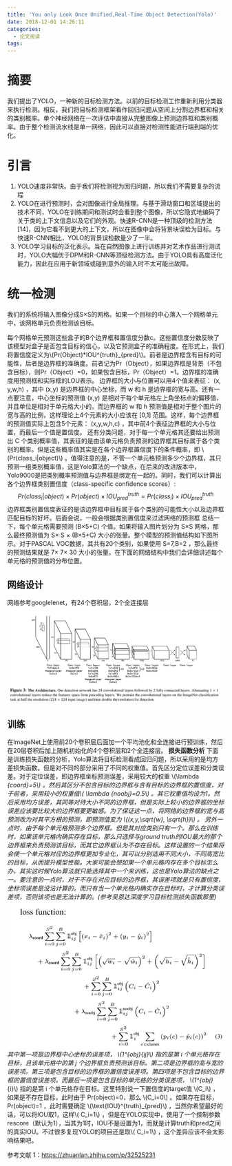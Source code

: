 ```yaml
---
title: 'You only Look Once Unified,Real-Time Object Detection(Yolo)'
date: 2018-12-01 14:26:11
categories:
  - 论文阅读
tags:
---
```

# 摘要 #
我们提出了YOLO，一种新的目标检测方法。以前的目标检测工作重新利用分类器来执行检测。相反，我们将目标检测框架看作回归问题从空间上分割边界框和相关的类别概率。单个神经网络在一次评估中直接从完整图像上预测边界框和类别概率。由于整个检测流水线是单一网络，因此可以直接对检测性能进行端到端的优化。
# 引言 #
1. YOLO速度非常快。由于我们将检测视为回归问题，所以我们不需要复杂的流程
2. YOLO在进行预测时，会对图像进行全局推理。与基于滑动窗口和区域提出的技术不同，YOLO在训练期间和测试时会看到整个图像，所以它隐式地编码了关于类的上下文信息以及它们的外观。快速R-CNN是一种顶级的检测方法[14]，因为它看不到更大的上下文，所以在图像中会将背景块误检为目标。与快速R-CNN相比，YOLO的背景误检数量少了一半。
3. YOLO学习目标的泛化表示。当在自然图像上进行训练并对艺术作品进行测试时，YOLO大幅优于DPM和R-CNN等顶级检测方法。由于YOLO具有高度泛化能力，因此在应用于新领域或碰到意外的输入时不太可能出故障。

# 统一检测 #
我们的系统将输入图像分成S×S的网格。如果一个目标的中心落入一个网格单元中，该网格单元负责检测该目标。

每个网格单元预测这些盒子的B个边界框和置信度分数c。这些置信度分数反映了该模型对盒子是否包含目标的信心，以及它预测盒子的准确程度。在形式上，我们将置信度定义为\\(Pr(Object)\*IOU^{truth}_{pred}\\)。前者是边界框含有目标的可能性，后者是边界框的准确度。前者记为Pr（Object），如果边界框是背景（不包含目标），则Pr（Object）=0，如果包含目标，Pr（Object）=1。边界框的准确度用预测框和实际框的LOU表示。
边界框的大小与位置可以用4个值来表征： (x, y,w,h) ，其中 (x,y) 是边界框的中心坐标，而 w 和 h 是边界框的宽与高。还有一点要注意，中心坐标的预测值 (x,y) 是相对于每个单元格左上角坐标点的偏移值，并且单位是相对于单元格大小的。而边界框的 w 和 h 预测值是相对于整个图片的宽与高的比例，这样理论上4个元素的大小应该在 [0,1] 范围。这样，每个边界框的预测值实际上包含5个元素： (x,y,w,h,c) ，其中前4个表征边界框的大小与位置，而最后一个值是置信度。
还有分类问题，对于每一个单元格其还要给出预测出 C 个类别概率值，其表征的是由该单元格负责预测的边界框其目标属于各个类别的概率。但是这些概率值其实是在各个边界框置信度下的条件概率，即 \\(Pr(class_i|object)\\) 。值得注意的是，不管一个单元格预测多少个边界框，其只预测一组类别概率值，这是Yolo算法的一个缺点，在后来的改进版本中，Yolo9000是把类别概率预测值与边界框是绑定在一起的。同时，我们可以计算出各个边界框类别置信度（class-specific confidence scores）: 
$$ Pr(class_i|object)×Pr(object)×IOU^{truth}_{pred} = Pr(class_i)× IOU^{truth}_{pred} $$
边界框类别置信度表征的是该边界框中目标属于各个类别的可能性大小以及边界框匹配目标的好坏。后面会说，一般会根据类别置信度来过滤网络的预测框
总结一下，每个单元格需要预测 (B×5+C) 个值。如果将输入图片划分为 S×S 网格，那么最终预测值为 S× S × (B×5+C) 大小的张量。整个模型的预测值结构如下图所示。对于PASCAL VOC数据，其共有20个类别，如果使用 S=7,B=2 ，那么最终的预测结果就是 7× 7× 30 大小的张量。在下面的网络结构中我们会详细讲述每个单元格的预测值的分布位置。
## 网络设计 ##
网络参考googlelenet，有24个卷积层，2个全连接层
<img src="/images/paper/yolo01.jpg"/>
## 训练 ##
在ImageNet上使用前20个卷积层后面加一个平均池化和全连接进行预训练，然后在20层卷积后加上随机初始化的4个卷积层和2个全连接层。
**损失函数分析**
下面是训练损失函数的分析，Yolo算法将目标检测看成回归问题，所以采用的是均方差损失函数。但是对不同的部分采用了不同的权重值。首先区分定位误差和分类误差。对于定位误差，即边界框坐标预测误差，采用较大的权重 \\(\lambda _{coord}=5\\) 。然后其区分不包含目标的边界框与含有目标的边界框的置信度，对于前者，采用较小的权重值\\( \lambda _{noobj}=0.5\\) 。其它权重值均设为1。然后采用均方误差，其同等对待大小不同的边界框，但是实际上较小的边界框的坐标误差应该要比较大的边界框要更敏感。为了保证这一点，将网络的边界框的宽与高预测改为对其平方根的预测，即预测值变为 \\((x,y,\sqrt{w}, \sqrt{h})\\) 。
另外一点时，由于每个单元格预测多个边界框。但是其对应类别只有一个。那么在训练时，如果该单元格内确实存在目标，那么只选择与ground truth的IOU最大的那个边界框来负责预测该目标，而其它边界框认为不存在目标。这样设置的一个结果将会使一个单元格对应的边界框更加专业化，其可以分别适用不同大小，不同高宽比的目标，从而提升模型性能。大家可能会想如果一个单元格内存在多个目标怎么办，其实这时候Yolo算法就只能选择其中一个来训练，这也是Yolo算法的缺点之一。要注意的一点时，对于不存在对应目标的边界框，其误差项就是只有置信度，坐标项误差是没法计算的。而只有当一个单元格内确实存在目标时，才计算分类误差项，否则该项也是无法计算的。(参考吴恩达深度学习目标检测损失函数那里)
<img src="/images/paper/yolo02.jpg"/>
其中第一项是边界框中心坐标的误差项， \\(1^{obj}_{ij}\\) 指的是第 i 个单元格存在目标，且该单元格中的第 j 个边界框负责预测该目标。第二项是边界框的高与宽的误差项。第三项是包含目标的边界框的置信度误差项。第四项是不包含目标的边界框的置信度误差项。而最后一项是包含目标的单元格的分类误差项， \\(1^{obj}_{i}\\) 指的是第 i 个单元格存在目标。这里特别说一下置信度的target值 \\(C_i\\) ，如果是不存在目标，此时由于 Pr(object)=0，那么 \\(C_i=0\\) 。如果存在目标， Pr(object)=1 ，此时需要确定 \\(\text{IOU}^{truth}_{pred}\\) ，当然你希望最好的话，可以将IOU取1，这样\\( C_i=1\\) ，但是在YOLO实现中，使用了一个控制参数rescore（默认为1），当其为1时，IOU不是设置为1，而就是计算truth和pred之间的真实IOU。不过很多复现YOLO的项目还是取\\( C_i=1\\) ，这个差异应该不会太影响结果吧。

参考文献
1：https://zhuanlan.zhihu.com/p/32525231